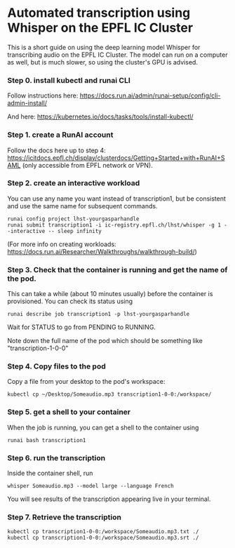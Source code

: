 # Automated transcription using Whisper on the EPFL IC Cluster

This is a short guide on using the deep learning model Whisper for transcribing audio on the EPFL IC Cluster. The model can run on a computer as well, but is much slower, so using the cluster's GPU is advised.

### Step 0. install kubectl and runai CLI

Follow instructions here: https://docs.run.ai/admin/runai-setup/config/cli-admin-install/ 

And here: https://kubernetes.io/docs/tasks/tools/install-kubectl/

### Step 1. create a RunAI account

Follow the docs here up to step 4: https://icitdocs.epfl.ch/display/clusterdocs/Getting+Started+with+RunAI+SAML (only accessible from EPFL network or VPN).

### Step 2. create an interactive workload


You can use any name you want instead of transcription1, but be consistent and use the same name for subsequent commands.

```
runai config project lhst-yourgasparhandle
runai submit transcription1 -i ic-registry.epfl.ch/lhst/whisper -g 1 --interactive -- sleep infinity
```

(For more info on creating workloads: https://docs.run.ai/Researcher/Walkthroughs/walkthrough-build/)

### Step 3. Check that the container is running and get the name of the pod.

This can take a while (about 10 minutes usually) before the container is provisioned. You can check its status using 

```
runai describe job transcription1 -p lhst-yourgasparhandle
```

Wait for STATUS to go from PENDING to RUNNING.

Note down the full name of the pod which should be something like "transcription-1-0-0"

### Step 4. Copy files to the pod

Copy a file from your desktop to the pod's workspace:

```
kubectl cp ~/Desktop/Someaudio.mp3 transcription1-0-0:/workspace/
```

### Step 5. get a shell to your container

When the job is running, you can get a shell to the container using

```
runai bash transcription1
```

### Step 6. run the transcription 

Inside the container shell, run

```
whisper Someaudio.mp3 --model large --language French
```

You will see results of the transcription appearing live in your terminal. 

### Step 7. Retrieve the transcription

```
kubectl cp transcription1-0-0:/workspace/Someaudio.mp3.txt ./
kubectl cp transcription1-0-0:/workspace/Someaudio.mp3.srt ./
```


